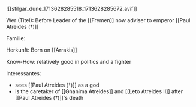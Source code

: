 ![[stilgar_dune_1713628285518_1713628285672.avif]]

Wer (Titel): Before Leader of the [[Fremen]] now adviser to emperor [[Paul Atreides (†)]] 

Familie:

Herkunft: Born on [[Arrakis]]

Know-How: relatively good in politics and a fighter 

Interessantes: 
- sees [[Paul Atreides (†)]] as a god 
- is the caretaker of [[Ghanima Atreides]] and [[Leto Atreides II]] after [[Paul Atreides (†)]]'s death